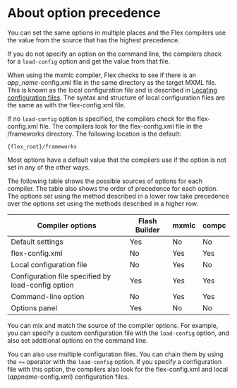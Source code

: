 # About option precedence

You can set the same options in multiple places and the Flex compilers use the
value from the source that has the highest precedence.

If you do not specify an option on the command line, the compilers check for a
`load-config` option and get the value from that file.

When using the mxmlc compiler, Flex checks to see if there is an
_app_\__name_-config.xml file in the same directory as the target MXML file.
This is known as the local configuration file and is described in
[Locating configuration files](./about-configuration-files/locating-configuration-files.md).
The syntax and structure of local configuration files are the same as with the
flex-config.xml file.

If no `load-config` option is specified, the compilers check for the
flex-config.xml file. The compilers look for the flex-config.xml file in the
/frameworks directory. The following location is the default:

    {flex_root}/frameworks

Most options have a default value that the compilers use if the option is not
set in any of the other ways.

The following table shows the possible sources of options for each compiler. The
table also shows the order of precedence for each option. The options set using
the method described in a lower row take precedence over the options set using
the methods described in a higher row.

| Compiler options                                   | Flash Builder | mxmlc | compc |
| -------------------------------------------------- | ------------- | ----- | ----- |
| Default settings                                   | Yes           | No    | No    |
| flex-config.xml                                    | No            | Yes   | Yes   |
| Local configuration file                           | No            | Yes   | No    |
| Configuration file specified by load-config option | Yes           | Yes   | Yes   |
| Command-line option                                | No            | Yes   | Yes   |
| Options panel                                      | Yes           | No    | No    |

You can mix and match the source of the compiler options. For example, you can
specify a custom configuration file with the `load-config` option, and also set
additional options on the command line.

You can also use multiple configuration files. You can chain them by using the
`+=` operator with the `load-config` option. If you specify a configuration file
with this option, the compilers also look for the flex-config.xml and local
(_appname_-config.xml) configuration files.
